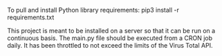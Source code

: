 To pull and install Python library requirements: pip3 install -r requirements.txt

This project is meant to be installed on a server so that it can be run on a continuous basis. The main.py file should be executed from a CRON job daily. It has been throttled to not exceed the limits of the Virus Total API.
